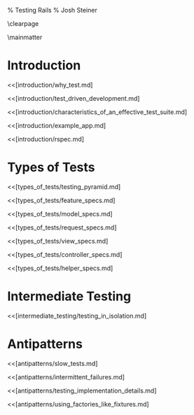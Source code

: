 % Testing Rails
% Josh Steiner

\clearpage

\mainmatter

# Introduction

<<[introduction/why_test.md]

<<[introduction/test_driven_development.md]

<<[introduction/characteristics_of_an_effective_test_suite.md]

<<[introduction/example_app.md]

<<[introduction/rspec.md]

# Types of Tests

<<[types_of_tests/testing_pyramid.md]

<<[types_of_tests/feature_specs.md]

<<[types_of_tests/model_specs.md]

<<[types_of_tests/request_specs.md]

<<[types_of_tests/view_specs.md]

<<[types_of_tests/controller_specs.md]

<<[types_of_tests/helper_specs.md]

# Intermediate Testing

<<[intermediate_testing/testing_in_isolation.md]

# Antipatterns

<<[antipatterns/slow_tests.md]

<<[antipatterns/intermittent_failures.md]

<<[antipatterns/testing_implementation_details.md]

<<[antipatterns/using_factories_like_fixtures.md]
